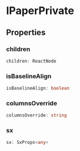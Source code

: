 # IPaperPrivate

## Properties

### children

```ts
children: ReactNode
```

### isBaselineAlign

```ts
isBaselineAlign: boolean
```

### columnsOverride

```ts
columnsOverride: string
```

### sx

```ts
sx: SxProps<any>
```
